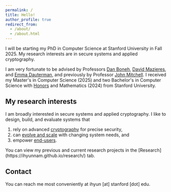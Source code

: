 ```yaml
---
permalink: /
title: Hello!
author_profile: true
redirect_from:
  - /about/
  - /about.html
---
```


I will be starting my PhD in Computer Science at Stanford University in Fall 2025. My research interests are in secure systems and applied cryptography.

I am very fortunate to be advised by Professors [Dan Boneh](https://crypto.stanford.edu/~dabo/), [David Mazieres](https://www.scs.stanford.edu/~dm/), and [Emma Dauterman](https://cs.stanford.edu/~edauterman/), and previously by Professor [John Mitchell](https://theory.stanford.edu/people/jcm/). I received my Master's in Computer Science (2025) and two Bachelor's in Computer Science with [Honors](/files/The_Avg_Act_Swap__ACM_CODASPY_submission___Copy_.pdf) and Mathematics (2024) from Stanford University.

My research interests
------
I am broadly interested in secure systems and applied cryptography. I like to design, build, and evaluate systems that
<ol>
  <li> rely on advanced <u>cryptography</u> for precise security, </li>
  <li> can <u>evolve and scale</u> with changing system needs, and </li>
  <li> empower <u>end-users</u>.</li>
</ol>
You can view my previous and current research projects in the [Research](https://ihyunnam.github.io/research/) tab.

Contact
------
You can reach me most conveniently at ihyun [at] stanford [dot] edu.
